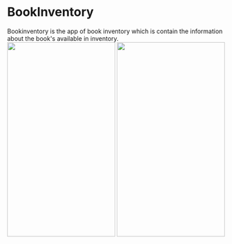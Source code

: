 # BookInventory
Bookinventory is the app of book inventory which is contain the information about the book's available in inventory.
<img src="Screenshot_2020-11-30-18-12-20-056_com.example.pet_shelter_app.png" width="250" height="450" />
<img src="Screenshot_2020-11-30-18-12-20-056_com.example.pet_shelter_app.png" width="250" height="450" />
